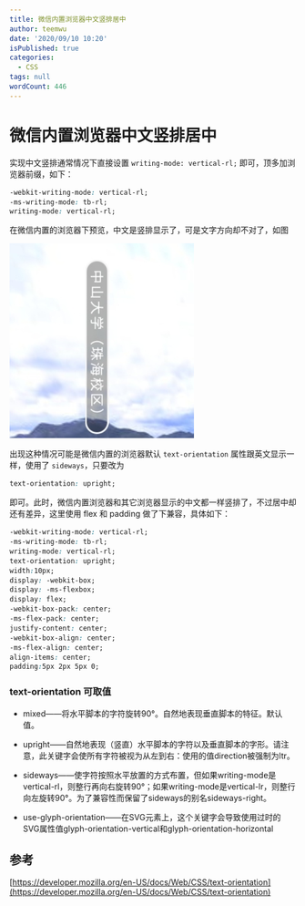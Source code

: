 ```yaml
---
title: 微信内置浏览器中文竖排居中
author: teemwu
date: '2020/09/10 10:20'
isPublished: true
categories:
  - CSS
tags: null
wordCount: 446
---
```


# 微信内置浏览器中文竖排居中

实现中文竖排通常情况下直接设置 `writing-mode: vertical-rl;` 即可，顶多加浏览器前缀，如下：
```css
-webkit-writing-mode: vertical-rl;
-ms-writing-mode: tb-rl;
writing-mode: vertical-rl;
```
在微信内置的浏览器下预览，中文是竖排显示了，可是文字方向却不对了，如图

![](/public/imgs/2020/09/10/2020091010200.png)

出现这种情况可能是微信内置的浏览器默认 `text-orientation` 属性跟英文显示一样，使用了 `sideways`，只要改为
```css
text-orientation: upright;
```
即可。此时，微信内置浏览器和其它浏览器显示的中文都一样竖排了，不过居中却还有差异，这里使用 flex 和 padding 做了下兼容，具体如下：
```css
-webkit-writing-mode: vertical-rl;
-ms-writing-mode: tb-rl;
writing-mode: vertical-rl;
text-orientation: upright;
width:10px;
display: -webkit-box;
display: -ms-flexbox;
display: flex;
-webkit-box-pack: center;
-ms-flex-pack: center;
justify-content: center;
-webkit-box-align: center;
-ms-flex-align: center;
align-items: center;
padding:5px 2px 5px 0;
```

### text-orientation 可取值
- mixed——将水平脚本的字符旋转90°。自然地表现垂直脚本的特征。默认值。

- upright——自然地表现（竖直）水平脚本的字符以及垂直脚本的字形。请注意，此关键字会使所有字符被视为从左到右：使用的值direction被强制为ltr。

- sideways——使字符按照水平放置的方式布置，但如果writing-mode是vertical-rl，则整行再向右旋转90°；如果writing-mode是vertical-lr，则整行向左旋转90°。为了兼容性而保留了sideways的别名sideways-right。

- use-glyph-orientation——在SVG元素上，这个关键字会导致使用过时的SVG属性值glyph-orientation-vertical和glyph-orientation-horizontal

## 参考
[https://developer.mozilla.org/en-US/docs/Web/CSS/text-orientation](https://developer.mozilla.org/en-US/docs/Web/CSS/text-orientation)
